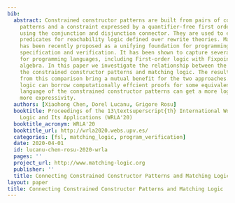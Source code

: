 ```yaml
---
bib:
  abstract: Constrained constructor patterns are built from pairs of constructor term
    patterns and a constraint expressed by a quantifier-free first order logic formula,
    using the conjunction and disjunction connector. They are used to express state
    predicates for reachability logic defined over rewrite theories. Matching logic
    has been recently proposed as a unifying foundation for programming languages,
    specification and verification. It has been shown to capture several logics important
    for programming languages, including First-order logic with Fixpoints and order-sorted
    algebra. In this paper we investigate the relationship between the language of
    the constrained constructor patterns and matching logic. The results we obtained
    from this comparison bring a mutual benefit for the two approaches. The matching
    logic can borrow computationally effcient proofs for some equivalences, and the
    language of the constrained constructor patterns can get a more logical avor and
    more expressivity.
  authors: [Xiaohong Chen, Dorel Lucanu, Grigore Rosu]
  booktitle: Proceedings of the 13\textsuperscript{th} International Workshop on Rewriting
    Logic and Its Applications (WRLA'20)
  booktitle_acronym: WRLA'20
  booktitle_url: http://wrla2020.webs.upv.es/
  categories: [fsl, matching_logic, program_verification]
  date: 2020-04-01
  id: lucanu-chen-rosu-2020-wrla
  pages: ''
  project_url: http://www.matching-logic.org
  publisher: ''
  title: Connecting Constrained Constructor Patterns and Matching Logic
layout: paper
title: Connecting Constrained Constructor Patterns and Matching Logic
---
```

